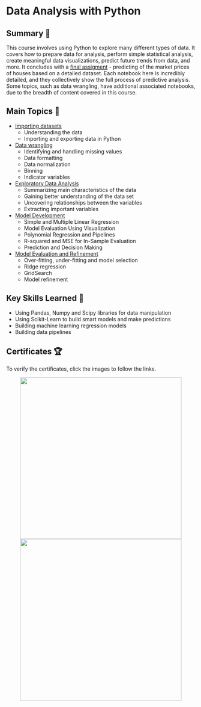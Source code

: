 # Data Analysis with Python

## Summary 📄
This course involves using Python to explore many different types of data. It covers how to prepare data for analysis, perform simple statistical analysis, create meaningful data visualizations, predict future trends from data, and more. It concludes with a [final assigment](https://github.com/DanielBarnes18/IBM-Data-Science-Professional-Certificate/blob/main/07.%20Data%20Analysis%20with%20Python/Final%20Assignment%20-%20House%20Price%20Predictions.ipynb) - predicting of the market prices of houses based on a detailed dataset. Each notebook here is incredibly detailed, and they collectively show the full process of predictive analysis. Some topics, such as data wrangling, have additional associated notebooks, due to the breadth of content covered in this course. 

## Main Topics 📑
- [Importing datasets](https://github.com/DanielBarnes18/IBM-Data-Science-Professional-Certificate/blob/main/07.%20Data%20Analysis%20with%20Python/01.%20Importing%20Datasets.ipynb)
  - Understanding the data
  - Importing and exporting data in Python
- [Data wrangling](https://github.com/DanielBarnes18/IBM-Data-Science-Professional-Certificate/blob/main/07.%20Data%20Analysis%20with%20Python/02.%20Data%20Wrangling.ipynb)
  - Identifying and handling missing values
  - Data formatting
  - Data normalization
  - Binning
  - Indicator variables
- [Exploratory Data Analysis](https://github.com/DanielBarnes18/IBM-Data-Science-Professional-Certificate/blob/main/07.%20Data%20Analysis%20with%20Python/03.%20Exploratory%20Data%20Analysis.ipynb)
  - Summarizing main characteristics of the data
  - Gaining better understanding of the data set
  - Uncovering relationships between the variables
  - Extracting important variables
- [Model Development](https://github.com/DanielBarnes18/IBM-Data-Science-Professional-Certificate/blob/main/07.%20Data%20Analysis%20with%20Python/04.%20Model%20Development.ipynb)
  - Simple and Multiple Linear Regression
  - Model Evaluation Using Visualization
  - Polynomial Regression and Pipelines
  - R-squared and MSE for In-Sample Evaluation
  - Prediction and Decision Making
- [Model Evaluation and Refinement](https://github.com/DanielBarnes18/IBM-Data-Science-Professional-Certificate/blob/main/07.%20Data%20Analysis%20with%20Python/05.%20Model%20Evaluation%20and%20Refinement.ipynb)
  - Over-fitting, under-fitting and model selection
  - Ridge regression
  - GridSearch
  - Model refinement


## Key Skills Learned 🔑
- Using Pandas, Numpy and Scipy libraries for data manipulation
- Using Scikit-Learn to build smart models and make predictions
- Building machine learning regression models
- Building data pipelines

## Certificates 🏆
To verify the certificates, click the images to follow the links.

<p align="middle">
  <a href="https://coursera.org/share/2daccb48d8d6e3e6cc4f4e1ec0d883f4"><img src="https://user-images.githubusercontent.com/84391594/152701547-05a52204-0358-4c0a-bbde-e2943715e945.png" height="430"></a>
  <a href="https://www.credly.com/badges/f7456ebe-2bb3-4e14-ac2a-ef8f4e3bd1c3/public_url"><img src="https://user-images.githubusercontent.com/84391594/152701477-667b4c2e-1cac-43c4-bf0e-bef3d8657ff2.png" height="430"></a>
</p>

